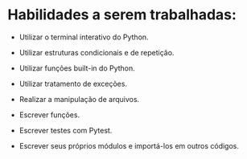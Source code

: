 # Habilidades a serem trabalhadas:

- Utilizar o terminal interativo do Python.

- Utilizar estruturas condicionais e de repetição.

- Utilizar funções built-in do Python.

- Utilizar tratamento de exceções.

- Realizar a manipulação de arquivos.

- Escrever funções.

- Escrever testes com Pytest.
- Escrever seus próprios módulos e importá-los em outros códigos.
<!-- Olá, Tryber!
Esse é apenas um arquivo inicial para o README do seu projeto no qual você pode customizar e reutilizar todas as vezes que for executar o trybe-publisher.

Para deixá-lo com a sua cara, basta alterar o seguinte arquivo da sua máquina: ~/.student-repo-publisher/custom/_NEW_README.md

É essencial que você preencha esse documento por conta própria, ok?
Não deixe de usar nossas dicas de escrita de README de projetos, e deixe sua criatividade brilhar!
:warning: IMPORTANTE: você precisa deixar nítido:
- quais arquivos/pastas foram desenvolvidos por você; 
- quais arquivos/pastas foram desenvolvidos por outra pessoa estudante;
- quais arquivos/pastas foram desenvolvidos pela Trybe.
-->
